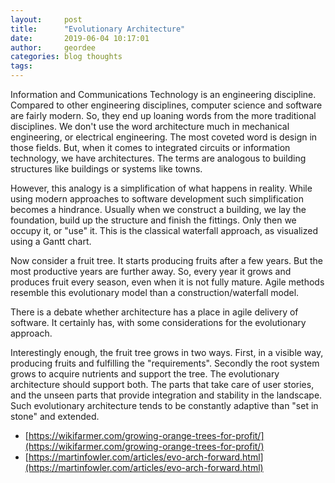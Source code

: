 ```yaml
---
layout:     post
title:      "Evolutionary Architecture"
date:       2019-06-04 10:17:01
author:     geordee
categories: blog thoughts
tags:       
---
```


Information and Communications Technology is an engineering discipline. Compared to other engineering disciplines, computer science and software are fairly modern. So, they end up loaning words from the more traditional disciplines. We don't use the word architecture much in mechanical engineering, or electrical engineering. The most coveted word is design in those fields. But, when it comes to integrated circuits or information technology, we have architectures. The terms are analogous to building structures like buildings or systems like towns.

However, this analogy is a simplification of what happens in reality. While using modern approaches to software development such simplification becomes a hindrance. Usually when we construct a building, we lay the foundation, build up the structure and finish the fittings. Only then we occupy it, or "use" it. This is the classical waterfall approach, as visualized using a Gantt chart.

Now consider a fruit tree. It starts producing fruits after a few years. But the most productive years are further away. So, every year it grows and produces fruit every season, even when it is not fully mature. Agile methods resemble this evolutionary model than a construction/waterfall model.

There is a debate whether architecture has a place in agile delivery of software. It certainly has, with some considerations for the evolutionary approach.

Interestingly enough, the fruit tree grows in two ways. First, in a visible way, producing fruits and fulfilling the "requirements". Secondly the root system grows to acquire nutrients and support the tree. The evolutionary architecture should support both. The parts that take care of user stories, and the unseen parts that provide integration and stability in the landscape. Such evolutionary architecture tends to be constantly adaptive than "set in stone" and extended.

* [https://wikifarmer.com/growing-orange-trees-for-profit/](https://wikifarmer.com/growing-orange-trees-for-profit/)
* [https://martinfowler.com/articles/evo-arch-forward.html](https://martinfowler.com/articles/evo-arch-forward.html)
